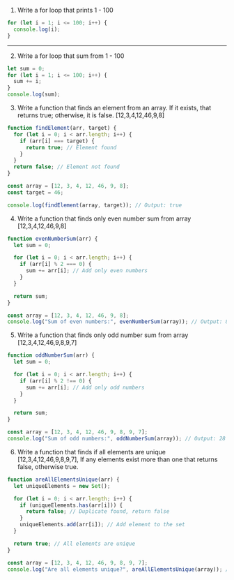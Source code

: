 1. Write a for loop that prints 1 - 100
```js
for (let i = 1; i <= 100; i++) {
  console.log(i);
}
```

---
2. Write a for loop that sum from 1 - 100
```js
let sum = 0;
for (let i = 1; i <= 100; i++) {
  sum += i;
}
console.log(sum);

```

3. Write a function that finds an element from an array. If it exists, that returns true; otherwise, it is false. [12,3,4,12,46,9,8]
```js
function findElement(arr, target) {
  for (let i = 0; i < arr.length; i++) {
    if (arr[i] === target) {
      return true; // Element found
    }
  }
  return false; // Element not found
}

const array = [12, 3, 4, 12, 46, 9, 8];
const target = 46;

console.log(findElement(array, target)); // Output: true

```

4.  Write a function that finds only even number sum from array [12,3,4,12,46,9,8]
```js
function evenNumberSum(arr) {
  let sum = 0;

  for (let i = 0; i < arr.length; i++) {
    if (arr[i] % 2 === 0) {
      sum += arr[i]; // Add only even numbers
    }
  }

  return sum;
}

const array = [12, 3, 4, 12, 46, 9, 8];
console.log("Sum of even numbers:", evenNumberSum(array)); // Output: 82

```

5. Write a function that finds only odd number sum from array [12,3,4,12,46,9,8,9,7]
```js
function oddNumberSum(arr) {
  let sum = 0;

  for (let i = 0; i < arr.length; i++) {
    if (arr[i] % 2 !== 0) {
      sum += arr[i]; // Add only odd numbers
    }
  }

  return sum;
}

const array = [12, 3, 4, 12, 46, 9, 8, 9, 7];
console.log("Sum of odd numbers:", oddNumberSum(array)); // Output: 28

```


6. Write a function that finds if all elements are unique [12,3,4,12,46,9,8,9,7], If any elements exist more than one that returns false, otherwise true.
```js
function areAllElementsUnique(arr) {
  let uniqueElements = new Set();

  for (let i = 0; i < arr.length; i++) {
    if (uniqueElements.has(arr[i])) {
      return false; // Duplicate found, return false
    }
    uniqueElements.add(arr[i]); // Add element to the set
  }

  return true; // All elements are unique
}

const array = [12, 3, 4, 12, 46, 9, 8, 9, 7];
console.log("Are all elements unique?", areAllElementsUnique(array)); // Output: false

```

